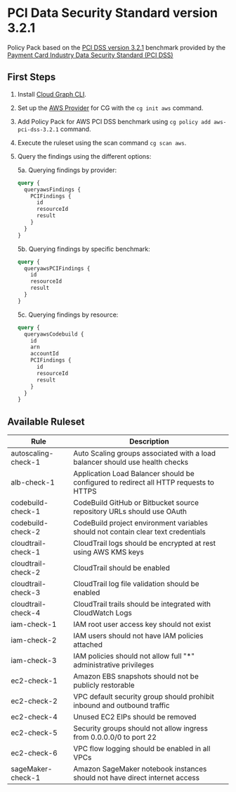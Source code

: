 # PCI Data Security Standard version 3.2.1

Policy Pack based on the [PCI DSS version 3.2.1](https://www.pcisecuritystandards.org/documents/PCI_DSS-QRG-v3_2_1.pdf) benchmark provided by the [Payment Card Industry Data Security Standard (PCI DSS)](https://www.pcisecuritystandards.org/)

## First Steps

1. Install [Cloud Graph CLI](https://docs.cloudgraph.dev/quick-start).
2. Set up the [AWS Provider](https://www.npmjs.com/package/@cloudgraph/cg-provider-aws) for CG with the `cg init aws` command.
3. Add Policy Pack for AWS PCI DSS benchmark using `cg policy add aws-pci-dss-3.2.1` command.
4. Execute the ruleset using the scan command `cg scan aws`.
5. Query the findings using the different options:

   5a. Querying findings by provider:

   ```graphql
   query {
     queryawsFindings {
       PCIFindings {
         id
         resourceId
         result
       }
     }
   }
   ```

   5b. Querying findings by specific benchmark:

   ```graphql
   query {
     queryawsPCIFindings {
       id
       resourceId
       result
     }
   }
   ```

   5c. Querying findings by resource:

   ```graphql
   query {
     queryawsCodebuild {
       id
       arn
       accountId
       PCIFindings {
         id
         resourceId
         result
       }
     }
   }
   ```

## Available Ruleset

| Rule                | Description                                                                           |
| ------------------- | ------------------------------------------------------------------------------------- |
| autoscaling-check-1 | Auto Scaling groups associated with a load balancer should use health checks          |
| alb-check-1         | Application Load Balancer should be configured to redirect all HTTP requests to HTTPS |
| codebuild-check-1   | CodeBuild GitHub or Bitbucket source repository URLs should use OAuth                 |
| codebuild-check-2   | CodeBuild project environment variables should not contain clear text credentials     |
| cloudtrail-check-1  | CloudTrail logs should be encrypted at rest using AWS KMS keys                        |
| cloudtrail-check-2  | CloudTrail should be enabled                                                          |
| cloudtrail-check-3  | CloudTrail log file validation should be enabled                                      |
| cloudtrail-check-4  | CloudTrail trails should be integrated with CloudWatch Logs                           |
| iam-check-1         | IAM root user access key should not exist                                             |
| iam-check-2         | IAM users should not have IAM policies attached                                       |
| iam-check-3         | IAM policies should not allow full "\*" administrative privileges                     |
| ec2-check-1         | Amazon EBS snapshots should not be publicly restorable                                |
| ec2-check-2         | VPC default security group should prohibit inbound and outbound traffic               |
| ec2-check-4         | Unused EC2 EIPs should be removed                                                     |
| ec2-check-5         | Security groups should not allow ingress from 0.0.0.0/0 to port 22                    |
| ec2-check-6         | VPC flow logging should be enabled in all VPCs                                        |
| sageMaker-check-1   | Amazon SageMaker notebook instances should not have direct internet access            |

